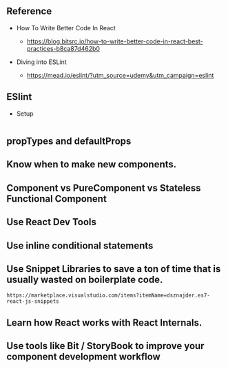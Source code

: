 ## Reference
- How To Write Better Code In React
    - https://blog.bitsrc.io/how-to-write-better-code-in-react-best-practices-b8ca87d462b0

- Diving into ESLint
    - https://mead.io/eslint/?utm_source=udemy&utm_campaign=eslint



## ESlint
- Setup
```

```

## propTypes and defaultProps

## Know when to make new components.

## Component vs PureComponent vs Stateless Functional Component

## Use React Dev Tools

## Use inline conditional statements

## Use Snippet Libraries to save a ton of time that is usually wasted on boilerplate code.
    https://marketplace.visualstudio.com/items?itemName=dsznajder.es7-react-js-snippets

## Learn how React works with React Internals.

## Use tools like Bit / StoryBook to improve your component development workflow